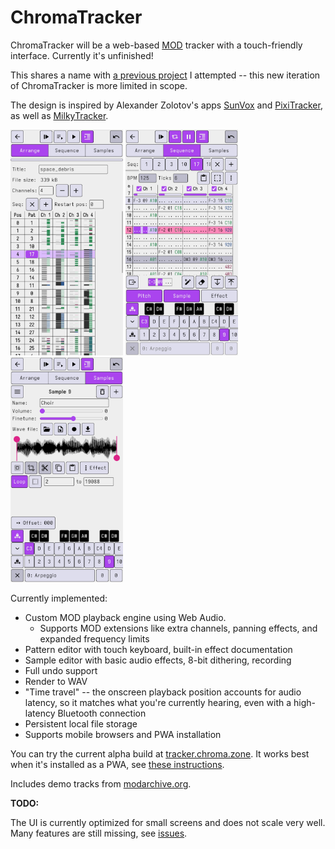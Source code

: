 # ChromaTracker

ChromaTracker will be a web-based [MOD](https://en.wikipedia.org/wiki/MOD_(file_format)) tracker with a touch-friendly interface. Currently it's unfinished!

This shares a name with [a previous project](https://github.com/vanjac/chromatracker) I attempted -- this new iteration of ChromaTracker is more limited in scope.

The design is inspired by Alexander Zolotov's apps [SunVox](https://www.warmplace.ru/soft/sunvox/) and [PixiTracker](https://www.warmplace.ru/soft/pixitracker/), as well as [MilkyTracker](https://milkytracker.org/).

<span><img src="docs/screenshot1.png" width="180"> <img src="docs/screenshot2.png" width="180"> <img src="docs/screenshot3.png" width="180"></span>

Currently implemented:

- Custom MOD playback engine using Web Audio.
  - Supports MOD extensions like extra channels, panning effects, and expanded frequency limits
- Pattern editor with touch keyboard, built-in effect documentation
- Sample editor with basic audio effects, 8-bit dithering, recording
- Full undo support
- Render to WAV
- "Time travel" -- the onscreen playback position accounts for audio latency, so it matches what you're currently hearing, even with a high-latency Bluetooth connection
- Persistent local file storage
- Supports mobile browsers and PWA installation

You can try the current alpha build at [tracker.chroma.zone](https://tracker.chroma.zone/). It works best when it's installed as a PWA, see [these instructions](https://www.installpwa.com/from/tracker.chroma.zone).

Includes demo tracks from [modarchive.org](https://modarchive.org/).

**TODO:**

The UI is currently optimized for small screens and does not scale very well. Many features are still missing, see [issues](https://github.com/vanjac/chromatracker-js/milestone/4).
